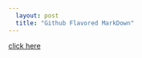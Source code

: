 ```yaml
---
  layout: post
  title: "Github Flavored MarkDown"
---
```


[click here](https://guides.github.com/features/mastering-markdown/#GitHub-flavored-markdown)

